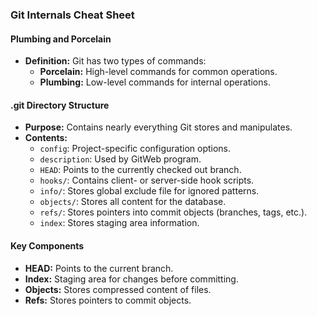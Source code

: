 ### Git Internals Cheat Sheet

#### Plumbing and Porcelain
- **Definition:** Git has two types of commands:
  - **Porcelain:** High-level commands for common operations.
  - **Plumbing:** Low-level commands for internal operations.

#### .git Directory Structure
- **Purpose:** Contains nearly everything Git stores and manipulates.
- **Contents:** 
  - `config`: Project-specific configuration options.
  - `description`: Used by GitWeb program.
  - `HEAD`: Points to the currently checked out branch.
  - `hooks/`: Contains client- or server-side hook scripts.
  - `info/`: Stores global exclude file for ignored patterns.
  - `objects/`: Stores all content for the database.
  - `refs/`: Stores pointers into commit objects (branches, tags, etc.).
  - `index`: Stores staging area information.

#### Key Components
- **HEAD:** Points to the current branch.
- **Index:** Staging area for changes before committing.
- **Objects:** Stores compressed content of files.
- **Refs:** Stores pointers to commit objects.